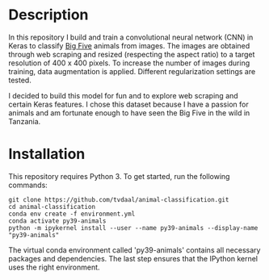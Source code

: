 # Description
In this repository I build and train a convolutional neural network (CNN) in Keras to classify [Big Five](https://en.wikipedia.org/wiki/Big_five_game) animals from images. The images are obtained through web scraping and resized (respecting the aspect ratio) to a target resolution of 400 x 400 pixels. To increase the number of images during training, data augmentation is applied. Different regularization settings are tested.

I decided to build this model for fun and to explore web scraping and certain Keras features. I chose this dataset because I have a passion for animals and am fortunate enough to have seen the Big Five in the wild in Tanzania.

# Installation
This repository requires Python 3. To get started, run the following commands:

```
git clone https://github.com/tvdaal/animal-classification.git
cd animal-classification
conda env create -f environment.yml
conda activate py39-animals
python -m ipykernel install --user --name py39-animals --display-name "py39-animals"
```

The virtual conda environment called 'py39-animals' contains all necessary packages and dependencies. The last step ensures that the IPython kernel uses the right environment.
